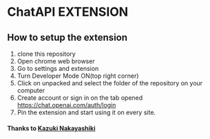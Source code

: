 # ChatAPI EXTENSION

## How to setup the extension
1. clone this repository
2. Open chrome web browser
3. Go to settings and extension
4. Turn Developer Mode ON(top right corner)
5. Click on unpacked and select the folder of the repository on your computer
7. Create account or sign in on the tab opened https://chat.openai.com/auth/login
8. Pin the extension and start using it on every site.

#### Thanks to [Kazuki Nakayashiki](https://github.com/kazuki-sf)



